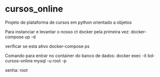 # cursos_online
Projeto de plataforma de cursos em python orientado a objetos

Para instanciar e levantar o nosso ct docker pela primeira vez:
docker-compose up -d

verificar se esta ativo
docker-compose ps

Comando para entrar no container do banco de dados:
docker exec -it bd-cursos-online mysql -u root -p

senha: root